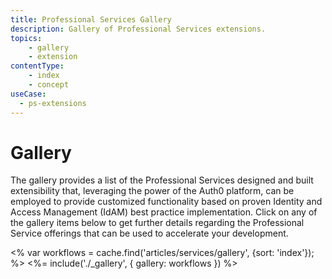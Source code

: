```yaml
---
title: Professional Services Gallery
description: Gallery of Professional Services extensions.
topics:
	- gallery
	- extension
contentType: 
    - index
    - concept
useCase:
  - ps-extensions
---
```

# Gallery

The gallery provides a list of the Professional Services designed and built extensibility that, leveraging the power of the Auth0 platform, can be employed to provide customized functionality based on proven Identity and Access Management (IdAM) best practice implementation. Click on any of the gallery items below to get further details regarding the Professional Service offerings that can be used to accelerate your development.

<% var workflows = cache.find('articles/services/gallery', {sort: 'index'}); %>
<%= include('./_gallery', { gallery: workflows }) %>
